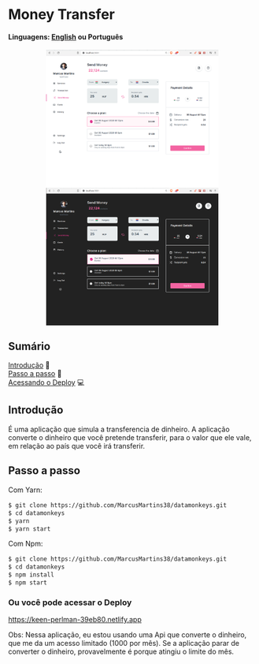 # Money Transfer

#### Linguagens: <a href="https://github.com/MarcusMartins38/datamonkeys">English<a/> ou Português

<p align="center">
<img src="./.github/HomeLigth.png" width=350 align="center" />
<img src="./.github/HomeDark.png" width=350 align="center" />
</p>

## Sumário
[Introdução](#introdução) :door:  
[Passo a passo](#passo-a-passo) :open_book:  
[Acessando o Deploy](#ou-você-pode-acessar-o-deploy) :computer:



## Introdução

É uma aplicação que simula a transferencia de dinheiro. A aplicação converte o dinheiro que você pretende transferir, para o valor que ele vale, em relação ao país que você irá transferir.

## Passo a passo

Com Yarn:
```
$ git clone https://github.com/MarcusMartins38/datamonkeys.git
$ cd datamonkeys
$ yarn
$ yarn start
```
Com Npm:

```
$ git clone https://github.com/MarcusMartins38/datamonkeys.git
$ cd datamonkeys
$ npm install
$ npm start
```

### Ou você pode acessar o Deploy

https://keen-perlman-39eb80.netlify.app


Obs: Nessa aplicação, eu estou usando uma Api que converte o dinheiro, que me da um acesso limitado (1000 por mês). Se a aplicação parar de converter o dinheiro, provavelmente é porque atingiu o limite do mês.
